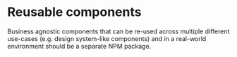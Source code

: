 # Reusable components

Business agnostic components that can be re-used across multiple different use-cases (e.g. design system-like components) and in a real-world environment should be a separate NPM package.